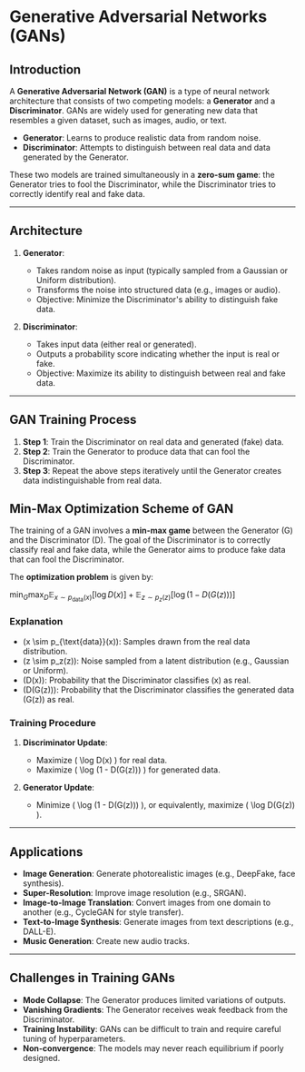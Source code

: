 # Generative Adversarial Networks (GANs)

## Introduction

A **Generative Adversarial Network (GAN)** is a type of neural network architecture that consists of two competing models: a **Generator** and a **Discriminator**. GANs are widely used for generating new data that resembles a given dataset, such as images, audio, or text.

- **Generator**: Learns to produce realistic data from random noise.
- **Discriminator**: Attempts to distinguish between real data and data generated by the Generator.

These two models are trained simultaneously in a **zero-sum game**: the Generator tries to fool the Discriminator, while the Discriminator tries to correctly identify real and fake data.

---

## Architecture

1. **Generator**:
   - Takes random noise as input (typically sampled from a Gaussian or Uniform distribution).
   - Transforms the noise into structured data (e.g., images or audio).
   - Objective: Minimize the Discriminator's ability to distinguish fake data.

2. **Discriminator**:
   - Takes input data (either real or generated).
   - Outputs a probability score indicating whether the input is real or fake.
   - Objective: Maximize its ability to distinguish between real and fake data.

---

## GAN Training Process

1. **Step 1**: Train the Discriminator on real data and generated (fake) data.
2. **Step 2**: Train the Generator to produce data that can fool the Discriminator.
3. **Step 3**: Repeat the above steps iteratively until the Generator creates data indistinguishable from real data.

## Min-Max Optimization Scheme of GAN

The training of a GAN involves a **min-max game** between the Generator \(G\) and the Discriminator \(D\). The goal of the Discriminator is to correctly classify real and fake data, while the Generator aims to produce fake data that can fool the Discriminator.


The **optimization problem** is given by:

$\min _ G \max _ D \mathbb{E} _ {x \sim p _ {\text{data}}(x)} [\log D(x)] + \mathbb{E} _ {z \sim p _ z(z)} [\log (1 - D(G(z)))]$

### Explanation

- \(x \sim p_{\text{data}}(x)\): Samples drawn from the real data distribution.
- \(z \sim p_z(z)\): Noise sampled from a latent distribution (e.g., Gaussian or Uniform).
- \(D(x)\): Probability that the Discriminator classifies \(x\) as real.
- \(D(G(z))\): Probability that the Discriminator classifies the generated data \(G(z)\) as real.

### Training Procedure

1. **Discriminator Update**:
   - Maximize \( \log D(x) \) for real data.
   - Maximize \( \log (1 - D(G(z))) \) for generated data.

2. **Generator Update**:
   - Minimize \( \log (1 - D(G(z))) \), or equivalently, maximize \( \log D(G(z)) \).


---

## Applications

- **Image Generation**: Generate photorealistic images (e.g., DeepFake, face synthesis).
- **Super-Resolution**: Improve image resolution (e.g., SRGAN).
- **Image-to-Image Translation**: Convert images from one domain to another (e.g., CycleGAN for style transfer).
- **Text-to-Image Synthesis**: Generate images from text descriptions (e.g., DALL-E).
- **Music Generation**: Create new audio tracks.

---

## Challenges in Training GANs

- **Mode Collapse**: The Generator produces limited variations of outputs.
- **Vanishing Gradients**: The Generator receives weak feedback from the Discriminator.
- **Training Instability**: GANs can be difficult to train and require careful tuning of hyperparameters.
- **Non-convergence**: The models may never reach equilibrium if poorly designed.


